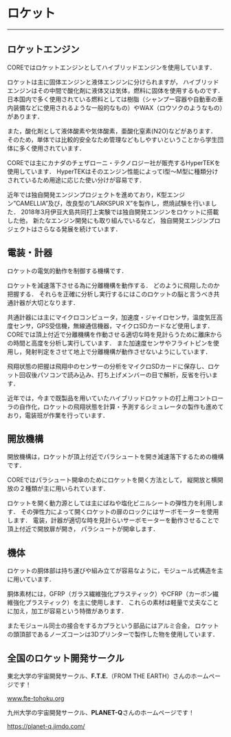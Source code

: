 # ロケット
---

## ロケットエンジン

COREではロケットエンジンとしてハイブリッドエンジンを使用しています．

ロケットは主に固体エンジンと液体エンジンに分けられますが，
ハイブリッドエンジンはその中間で酸化剤に液体又は気体，燃料に固体を使用するものです．
日本国内で多く使用されている燃料としては樹脂（シャンプー容器や自動車の車内装備などに使用されるような一般的なもの）やWAX（ロウソクのようなもの）があります．

また，酸化剤として液体酸素や気体酸素，亜酸化窒素(N2O)などがあります．
そのため，単体では比較的安全なため管理などもしやすいということから学生団体に多く使用されています．

COREでは主にカナダのチェザローニ・テクノロジー社が販売するHyperTEKを使用しています．
HyperTEKはそのエンジン性能によってI型～M型に種類分けされているため用途に応じた使い分けが容易です．

近年では独自開発エンジンプロジェクトを進めており，K型エンジン”CAMELLIA”及び，改良型の”LARKSPUR X”を製作し，燃焼試験を行いました．
2018年3月伊豆大島共同打上実験では独自開発エンジンをロケットに搭載した他，
新たなエンジン開発にも取り組んでいるなど，
独自開発エンジンプロジェクトはさらなる発展を続けています．

## 電装・計器

ロケットの電気的動作を制御する機構です．

ロケットを減速落下させる為に分離機構を動作する．
どのように飛翔したのか把握する．
それらを正確に分析し実行するにはこのロケットの脳と言うべき共通計器が大切となります．

共通計器には主にマイクロコンピュータ，加速度・ジャイロセンサ，温度気圧高度センサ，GPS受信機，無線通信機器，マイクロSDカードなど使用します．
COREでは頂上付近で分離機構を作動させる適切な時を見計らうために離床からの時間と高度を分析し実行しています．
また加速度センサやフライトピンを使用し，発射判定をさせて地上で分離機構が動作させないようにしています．

飛翔状態の把握は飛翔中のセンサーの分析をマイクロSDカードに保存し、ロケット回収後パソコンで読み込み、打ち上げメンバーの目で解析，反省を行います．

近年では，今まで既製品を用いていたハイブリッドロケットの打上用コントローラの自作化，ロケットの飛翔状態を計算・予測するシミュレータの製作も進めており，電装班が作業を行っています．

## 開放機構

開放機構は，ロケットが頂上付近でパラシュートを開き減速落下するための機構です．

COREではパラシュート開傘のためにロケットを開く方法として，
縦開放と横開放の２種類が主に用いられています．

ロケットを開く動力源としては主にばねや塩化ビニルシートの弾性力を利用します．
その弾性力によって開くロケットの扉のロックにはサーボモーターを使用します．
電装，計器が適切な時を見計らいサーボモーターを動作させることで頂上付近で開放扉が開き，
パラシュートが開傘します．

## 機体

ロケットの胴体部は持ち運びや組み立てが容易なように，モジュール式構造を主に用いています．

胴体素材には，GFRP（ガラス繊維強化プラスティック）やCFRP（カーボン繊維強化プラスティック）を主に使用します．
これらの素材は軽量で丈夫なことに加え，加工が容易という特徴があります．

またモジュール同士の接合をするカプラという部品にはアルミ合金，
ロケットの頭頂部であるノーズコーンは3Dプリンターで製作した物を使用しています．

## 全国のロケット開発サークル

東北大学の宇宙開発サークル、**F.T.E.**（FROM THE EARTH）さんのホームページです！

www.fte-tohoku.org

九州大学の宇宙開発サークル、**PLANET-Q**さんのホームページです！

https://planet-q.jimdo.com/
